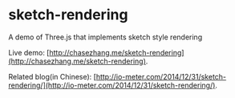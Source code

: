 sketch-rendering
================

A demo of Three.js that implements sketch style rendering

Live demo: [http://chasezhang.me/sketch-rendering](http://chasezhang.me/sketch-rendering).

Related blog(in Chinese): [http://io-meter.com/2014/12/31/sketch-rendering/](http://io-meter.com/2014/12/31/sketch-rendering/).
